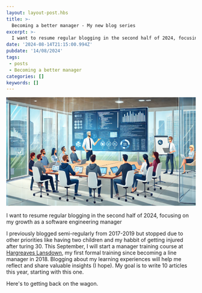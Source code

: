 ```yaml
---
layout: layout-post.hbs
title: >-
  Becoming a better manager - My new blog series
excerpt: >-
  I want to resume regular blogging in the second half of 2024, focusing on my growth as a software engineering manager
date: '2024-08-14T21:15:00.994Z'
pubdate: '14/08/2024'
tags: 
 - posts
 - Becoming a better manager 
categories: []
keywords: []
---
```


![](/assets/img/becoming-a-better-manager.webp)

I want to resume regular blogging in the second half of 2024, focusing on my growth as a software engineering manager

I previously blogged semi-regularly from 2017-2019 but stopped due to other priorities like having two children and my habbit of getting injured after turing 30. This September, I will start a manager training course at [Hargreaves Lansdown](https://hl.co.uk), my first formal training since becoming a line manager in 2018. Blogging about my learning experiences will help me reflect and share valuable insights (I hope). My goal is to write 10 articles this year, starting with this one.

Here's to getting back on the wagon.
